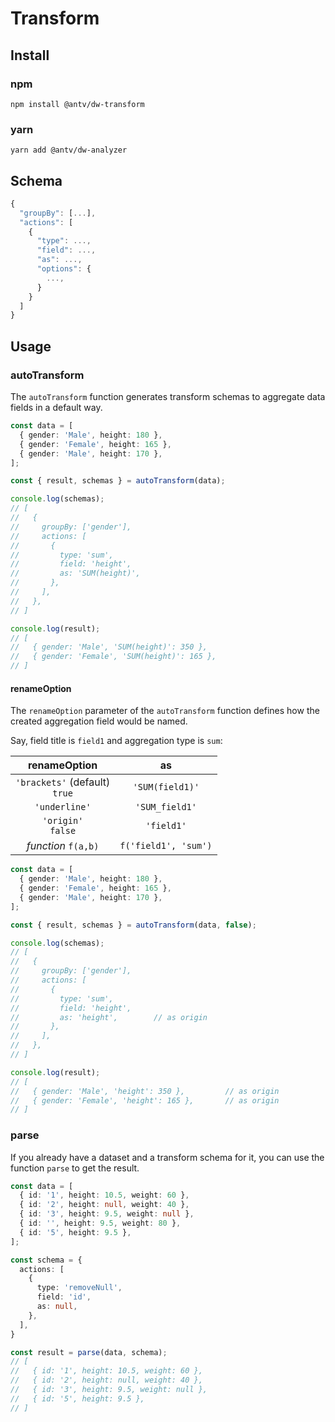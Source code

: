 # Transform

## Install

### npm

```shell
npm install @antv/dw-transform
```

### yarn

```shell
yarn add @antv/dw-analyzer
```

## Schema

```js
{
  "groupBy": [...],
  "actions": [
    {
      "type": ...,
      "field": ...,
      "as": ...,
      "options": {
        ...,
      }
    }
  ]
}
```

## Usage

### autoTransform

The `autoTransform` function generates transform schemas to aggregate data fields in a default way.

```ts
const data = [
  { gender: 'Male', height: 180 },
  { gender: 'Female', height: 165 },
  { gender: 'Male', height: 170 },
];

const { result, schemas } = autoTransform(data);

console.log(schemas);
// [
//   {
//     groupBy: ['gender'],
//     actions: [
//       {
//         type: 'sum',
//         field: 'height',
//         as: 'SUM(height)',
//       },
//     ],
//   },
// ]

console.log(result);
// [
//   { gender: 'Male', 'SUM(height)': 350 },
//   { gender: 'Female', 'SUM(height)': 165 },
// ]
```

#### renameOption

The `renameOption` parameter of the `autoTransform` function defines how the created aggregation field would be named.

Say, field title is `field1` and aggregation type is `sum`:

|            renameOption            |          as          |
| :--------------------------------: | :------------------: |
| `'brackets'` (default) <br> `true` |   `'SUM(field1)'`    |
|           `'underline'`            |    `'SUM_field1'`    |
|      `'origin'` <br> `false`       |      `'field1'`      |
|        *function* `f(a,b)`         | `f('field1', 'sum')` |

```ts
const data = [
  { gender: 'Male', height: 180 },
  { gender: 'Female', height: 165 },
  { gender: 'Male', height: 170 },
];

const { result, schemas } = autoTransform(data, false);

console.log(schemas);
// [
//   {
//     groupBy: ['gender'],
//     actions: [
//       {
//         type: 'sum',
//         field: 'height',
//         as: 'height',        // as origin
//       },
//     ],
//   },
// ]

console.log(result);
// [
//   { gender: 'Male', 'height': 350 },         // as origin
//   { gender: 'Female', 'height': 165 },       // as origin
// ]
```

### parse

If you already have a dataset and a transform schema for it, you can use the function `parse` to get the result.

```ts
const data = [
  { id: '1', height: 10.5, weight: 60 },
  { id: '2', height: null, weight: 40 },
  { id: '3', height: 9.5, weight: null },
  { id: '', height: 9.5, weight: 80 },
  { id: '5', height: 9.5 },
];

const schema = {
  actions: [
    {
      type: 'removeNull',
      field: 'id',
      as: null,
    },
  ],
}

const result = parse(data, schema);
// [
//   { id: '1', height: 10.5, weight: 60 },
//   { id: '2', height: null, weight: 40 },
//   { id: '3', height: 9.5, weight: null },
//   { id: '5', height: 9.5 },
// ]
```
